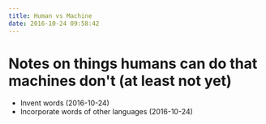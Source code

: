```yaml
---
title: Human vs Machine
date: 2016-10-24 09:58:42
---
```


# Notes on things humans can do that machines don't (at least not yet)


- Invent words (2016-10-24)
- Incorporate words of other languages (2016-10-24)


